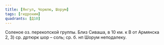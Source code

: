 ```yaml
---
title: [Янгул, Чорюлю, Шорум]
tags: [гидроним]
quadrants: [Д10]
---
```


Соленое оз. перекопской группы. Близ Сиваша, в 10 км. к В от Армянска 2, 3) ср.
дртюрк шор – соль; ср. б. нп Шорум неподалеку.
